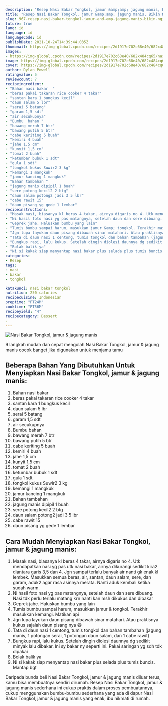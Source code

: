 ```yaml
---
description: "Resep Nasi Bakar Tongkol, jamur &amp;amp; jagung manis, Bikin Ngiler"
title: "Resep Nasi Bakar Tongkol, jamur &amp;amp; jagung manis, Bikin Ngiler"
slug: 967-resep-nasi-bakar-tongkol-jamur-and-amp-jagung-manis-bikin-ngiler
future: true
lang: id
language: id
languageCode: id
publishDate: 2021-10-24T14:39:44.035Z 
thumbnail: https://img-global.cpcdn.com/recipes/2d1917e702c68e40/682x484cq65/nasi-bakar-tongkol-jamur-jagung-manis-foto-resep-utama.png
images:
- https://img-global.cpcdn.com/recipes/2d1917e702c68e40/682x484cq65/nasi-bakar-tongkol-jamur-jagung-manis-foto-resep-utama.png
image: https://img-global.cpcdn.com/recipes/2d1917e702c68e40/682x484cq65/nasi-bakar-tongkol-jamur-jagung-manis-foto-resep-utama.png
cover: https://img-global.cpcdn.com/recipes/2d1917e702c68e40/682x484cq65/nasi-bakar-tongkol-jamur-jagung-manis-foto-resep-utama.png
author: Dylan Powell
ratingvalue: 5
reviewcount: 7
recipeingredient:
- "Bahan nasi bakar  "
- "beras pakai takaran rice cooker 4 takar"
- "santan kara 1 bungkus kecil"
- "daun salam 5 lbr"
- "serai 5 batang"
- "garam 1,5 sdt"
- "air secukupnya"
- "Bumbu  bahan "
- "bawang merah 7 btr"
- "bawang putih 5 btr"
- "cabe keriting 5 buah"
- "kemiri 4 buah"
- "jahe 1,5 cm"
- "kunyit 1,5 cm"
- "tomat 2 buah"
- "ketumbar bubuk 1 sdt"
- "gula 1 sdt"
- "tongkol kukus Suwir2 3 kg"
- "kemangi 1 mangkuk"
- "jamur kancing 1 mangkuk"
- "Bahan tambahan "
- "jagung manis dipipil 1 buah"
- "sere potong kecil2 2 btg"
- "daun salam potong2 jadi 3 5 lbr"
- "cabe rawit 15"
- "daun pisang yg gede 1 lembar"
recipeinstructions:
- "Masak nasi, biasanya kl beras 4 takar, airnya digaris no 4. Utk mendapatkan nasi yg pas utk nasi bakar, airnya dikurangi sedikit kira2 diantara garis 3,5 dan 4. Jgn sampai terlalu banyak air nanti gk enak kl lembek. Masukkan semua beras, air, santan, daun salam, sere, dan garam, aduk2 agar rasa asinnya merata. Nanti aduk kembali ketika sudah warm."
- "Ni hasil foto nasi yg pas matangnya, setelah daun dan sere dibuang. Nasi tdk perlu terlalu matang krn nanti kan msh dikukus dan dibakar"
- "Geprek jahe. Haluskan bumbu yang lain"
- "Tumis bumbu sampai harum, masukkan jamur &amp; tongkol. Terakhir masukkan kemangi. Matikan api"
- "Jgn lupa layukan daun pisang dibawah sinar matahari. Atau praktisnya kukus sajalah daun pisang nya 😄"
- "Tata di daun nasi 1 centong, tumis tongkol dan bahan tambahan (jagung manis, 1 potongan serai, 1 potongan daun salam, dan 1 cabe rawit)"
- "Bungkus rapi, lalu kukus. Setelah dingin diolesi daunnya dg sedikit minyak lalu dibakar. Ini sy bakar ny seperti ini. Pakai saringan yg sdh tdk dipakai"
- "Bolak balik ya"
- "Ni si kakak siap menyantap nasi bakar plus selada plus tumis buncis. Mantap bgt"
categories:
- Resep
tags:
- nasi
- bakar
- tongkol

katakunci: nasi bakar tongkol 
nutrition: 250 calories
recipecuisine: Indonesian
preptime: "PT24M"
cooktime: "PT56M"
recipeyield: "4"
recipecategory: Dessert
. 
---
```



![Nasi Bakar Tongkol, jamur &amp; jagung manis](https://img-global.cpcdn.com/recipes/2d1917e702c68e40/682x484cq65/nasi-bakar-tongkol-jamur-jagung-manis-foto-resep-utama.png)

9 langkah mudah dan cepat mengolah  Nasi Bakar Tongkol, jamur &amp; jagung manis cocok banget jika digunakan untuk menjamu tamu

<!--inarticleads1-->

## Beberapa Bahan Yang Dibutuhkan Untuk Menyiapkan Nasi Bakar Tongkol, jamur &amp; jagung manis:

1. Bahan nasi bakar  
1. beras pakai takaran rice cooker 4 takar
1. santan kara 1 bungkus kecil
1. daun salam 5 lbr
1. serai 5 batang
1. garam 1,5 sdt
1. air secukupnya
1. Bumbu  bahan 
1. bawang merah 7 btr
1. bawang putih 5 btr
1. cabe keriting 5 buah
1. kemiri 4 buah
1. jahe 1,5 cm
1. kunyit 1,5 cm
1. tomat 2 buah
1. ketumbar bubuk 1 sdt
1. gula 1 sdt
1. tongkol kukus Suwir2 3 kg
1. kemangi 1 mangkuk
1. jamur kancing 1 mangkuk
1. Bahan tambahan 
1. jagung manis dipipil 1 buah
1. sere potong kecil2 2 btg
1. daun salam potong2 jadi 3 5 lbr
1. cabe rawit 15
1. daun pisang yg gede 1 lembar



<!--inarticleads2-->

## Cara Mudah Menyiapkan Nasi Bakar Tongkol, jamur &amp; jagung manis:

1. Masak nasi, biasanya kl beras 4 takar, airnya digaris no 4. Utk mendapatkan nasi yg pas utk nasi bakar, airnya dikurangi sedikit kira2 diantara garis 3,5 dan 4. Jgn sampai terlalu banyak air nanti gk enak kl lembek. Masukkan semua beras, air, santan, daun salam, sere, dan garam, aduk2 agar rasa asinnya merata. Nanti aduk kembali ketika sudah warm.
1. Ni hasil foto nasi yg pas matangnya, setelah daun dan sere dibuang. Nasi tdk perlu terlalu matang krn nanti kan msh dikukus dan dibakar
1. Geprek jahe. Haluskan bumbu yang lain
1. Tumis bumbu sampai harum, masukkan jamur &amp; tongkol. Terakhir masukkan kemangi. Matikan api
1. Jgn lupa layukan daun pisang dibawah sinar matahari. Atau praktisnya kukus sajalah daun pisang nya 😄
1. Tata di daun nasi 1 centong, tumis tongkol dan bahan tambahan (jagung manis, 1 potongan serai, 1 potongan daun salam, dan 1 cabe rawit)
1. Bungkus rapi, lalu kukus. Setelah dingin diolesi daunnya dg sedikit minyak lalu dibakar. Ini sy bakar ny seperti ini. Pakai saringan yg sdh tdk dipakai
1. Bolak balik ya
1. Ni si kakak siap menyantap nasi bakar plus selada plus tumis buncis. Mantap bgt




Daripada bunda beli  Nasi Bakar Tongkol, jamur &amp; jagung manis  diluar terus, kamu  bisa membuatnya sendiri dirumah. Resep  Nasi Bakar Tongkol, jamur &amp; jagung manis  sederhana ini cukup praktis dalam proses pembuatannya, cukup menggunakan bumbu-bumbu sederhana yang ada di dapur  Nasi Bakar Tongkol, jamur &amp; jagung manis  yang enak, ibu nikmati di rumah.
